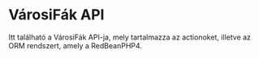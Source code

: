 # VárosiFák API

Itt található a VárosiFák API-ja, mely tartalmazza az actionoket,
illetve az ORM rendszert, amely a RedBeanPHP4.
